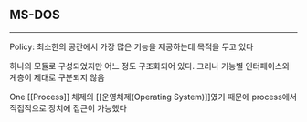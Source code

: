 
## MS-DOS
---
Policy: 최소한의 공간에서 가장 많은 기능을 제공하는데 목적을 두고 있다

하나의 모듈로 구성되었지만 어느 정도 구조화되어 있다. 그러나 기능별 인터페이스와 계층이 제대로 구분되지 않음

One [[Process]] 체제의 [[운영체제(Operating System)]]였기 때문에 process에서 직접적으로 장치에 접근이 가능했다

